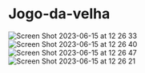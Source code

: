 # Jogo-da-velha

![Screen Shot 2023-06-15 at 12 26 33](https://github.com/majumvalaski/Jogo-da-velha/assets/115854249/0a435b66-14a5-4b01-a324-788e37a3a267)
![Screen Shot 2023-06-15 at 12 26 40](https://github.com/majumvalaski/Jogo-da-velha/assets/115854249/c1588b90-5ad2-4c84-be34-b02cc64b97d7)
![Screen Shot 2023-06-15 at 12 26 47](https://github.com/majumvalaski/Jogo-da-velha/assets/115854249/80d48169-8434-4dd8-90a3-9b17b1aa600f)
![Screen Shot 2023-06-15 at 12 26 21](https://github.com/majumvalaski/Jogo-da-velha/assets/115854249/065417e2-00f2-4a66-836c-e2fe164e0bc1)
